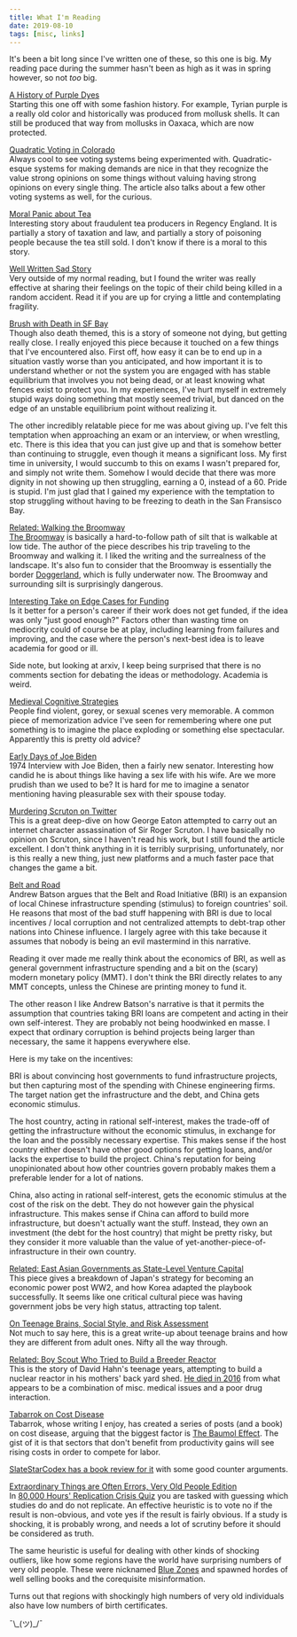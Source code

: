 ```yaml
---
title: What I'm Reading
date: 2019-08-10
tags: [misc, links]
---
```


It's been a bit long since I've written one of these, so this one is big.
My reading pace during the summer hasn't been as high as it was in spring however,
so not *too* big.

[A History of Purple Dyes](https://believermag.com/logger/vintage-tech-4-tyrian-purple/)
<br>
Starting this one off with some fashion history. For example,
Tyrian purple is a really old color and historically was produced from mollusk shells.
It can still be produced that way from mollusks in Oaxaca, which are now protected.

<!--more-->

[Quadratic Voting in Colorado](https://www.wired.com/story/colorado-quadratic-voting-experiment/)
<br>
Always cool to see voting systems being experimented with. Quadratic-esque systems for
making demands are nice in that they recognize the value strong opinions on some things
without valuing having strong opinions on every single thing. The article also talks
about a few other voting systems as well, for the curious.

[Moral Panic about Tea](https://about1816.wordpress.com/2019/04/16/a-nice-cup-of-tea-in-the-regency-not-always/)
<br>
Interesting story about fraudulent tea producers in Regency England. It is partially a story of taxation
and law, and partially a story of poisoning people because the tea still sold.
I don't know if there is a moral to this story.

[Well Written Sad Story](https://www.vulture.com/2019/04/jayson-greene-memoir-once-more-we-saw-stars-book-excerpt.html)
<br>
Very outside of my normal reading, but I found the writer was really effective at sharing their feelings on the topic of
their child being killed in a random accident. Read it if you are up for crying a little and contemplating
fragility.

[Brush with Death in SF Bay](https://moxie.org/stories/brink-of-death/)
<br>
Though also death themed, this is a story of someone not dying, but getting really close.
I really enjoyed this piece because it touched on a few things that I've encountered also.
First off, how easy it can be to end up in a situation vastly worse than you anticipated, and
how important it is to understand whether or not the system you are engaged with has stable equilibrium
that involves you not being dead, or at least knowing what fences exist to protect you.
In my experiences, I've hurt myself in extremely stupid ways doing something that mostly seemed trivial,
but danced on the edge of an unstable equilibrium point without realizing it.

The other incredibly relatable piece for me was about giving up. I've felt this temptation when
approaching an exam or an interview, or when wrestling, etc. There is this idea that you
can just give up and that is somehow better than continuing to struggle, even though it means
a significant loss. My first time in university, I would succumb to this on exams I wasn't prepared for,
and simply not write them.
Somehow I would decide that there was more dignity in not showing up then struggling, earning a 0, instead of a 60.
Pride is stupid.
I'm just glad that I gained my experience with the temptation to stop struggling without having to be freezing
to death in the San Fransisco Bay.

[Related: Walking the Broomway](https://granta.com/silt/)
<br>
[The Broomway](https://en.wikipedia.org/wiki/The_Broomway) is basically a hard-to-follow
path of silt that is walkable at low tide. The author of the piece describes his trip
traveling to the Broomway and walking it.
I liked the writing and the surrealness of the landscape. It's also fun to consider that
the Broomway is essentially the border [Doggerland](https://en.wikipedia.org/wiki/Doggerland),
which is fully underwater now.
The Broomway and surrounding silt is surprisingly dangerous.

[Interesting Take on Edge Cases for Funding](https://arxiv.org/abs/1903.06958)
<br>
Is it better for a person's career if their work does not get funded, if the idea was only "just good enough?"
Factors other than wasting time on mediocrity could of course be at play, including learning from failures and
improving, and the case where the person's next-best idea is to leave academia for good or ill.

Side note, but looking at arxiv, I keep being surprised that there is no comments section for debating the ideas
or methodology. Academia is weird.

[Medieval Cognitive Strategies](https://aeon.co/ideas/how-to-reduce-digital-distractions-advice-from-medieval-monks)
<br>
People find violent, gorey, or sexual scenes very memorable. A common piece of memorization advice I've seen for
remembering where one put something is to imagine the place exploding or something else spectacular. Apparently
this is pretty old advice?

[Early Days of Joe Biden](https://www.washingtonian.com/1974/06/01/joe-biden-kitty-kelley-1974-profile-death-and-the-all-american-boy/)
<br>
1974 Interview with Joe Biden, then a fairly new senator.
Interesting how candid he is about things like having a sex life with his wife.
Are we more prudish than we used to be?
It is hard for me to imagine a senator mentioning having pleasurable sex with their spouse today.

[Murdering Scruton on Twitter](https://www.spectator.co.uk/2019/04/the-scruton-tapes-an-anatomy-of-a-modern-hit-job/)
<br>
This is a great deep-dive on how George Eaton attempted to carry out an internet character assassination
of Sir Roger Scruton.
I have basically no opinion on Scruton, since I haven't read his work, but I still found the article excellent.
I don't think anything in it is terribly surprising, unfortunately, nor is this really a new thing,
just new platforms and a much faster pace that changes the game a bit.

[Belt and Road](https://andrewbatson.com/2019/05/02/the-belt-and-road-is-about-domestic-interest-groups-not-development/)
<br>
Andrew Batson argues that the Belt and Road Initiative (BRI) is an expansion of local Chinese infrastructure
spending (stimulus) to foreign countries' soil. He reasons that most of the bad stuff happening with BRI is
due to local incentives / local corruption and not centralized attempts to debt-trap other nations into
Chinese influence. I largely agree with this take because it assumes that nobody is being an evil
mastermind in this narrative.

Reading it over made me really think about the economics of BRI, as well as general government infrastructure
spending and a bit on the (scary) modern monetary policy (MMT). I don't think the BRI directly relates
to any MMT concepts, unless the Chinese are printing money to fund it.

The other reason I like Andrew Batson's narrative is that it permits the assumption that countries
taking BRI loans are competent and acting in their own self-interest. They are probably not being
hoodwinked en masse. I expect that ordinary corruption is behind projects being larger than
necessary, the same it happens everywhere else.

Here is my take on the incentives:

BRI is about convincing host governments to fund infrastructure projects, but then capturing most of
the spending with Chinese engineering firms. The target nation get the infrastructure and the debt,
and China gets economic stimulus.

The host country, acting in rational self-interest,
makes the trade-off of getting the infrastructure without the economic stimulus, in exchange
for the loan and the possibly necessary expertise. This makes sense if the host country
either doesn't have other good options for getting loans, and/or lacks the expertise
to build the project. China's reputation for being unopinionated about how other countries
govern probably makes them a preferable lender for a lot of nations.

China, also acting in rational self-interest, gets the economic stimulus at the cost of the
risk on the debt. They do not however gain the physical infrastructure.
This makes sense if China can afford to build more infrastructure, but doesn't actually want the stuff.
Instead, they own an investment (the debt for the host country) that might be pretty risky, but they
consider it more valuable than the value of yet-another-piece-of-infrastructure in their
own country.

[Related: East Asian Governments as State-Level Venture Capital](https://medium.com/@byrnehobart/lessons-from-the-east-asian-economic-miracle-5f8d0f2354d9)
<br>
This piece gives a breakdown of Japan's strategy for becoming an economic power post WW2, and how Korea
adapted the playbook successfully. It seems like one critical cultural piece was having government jobs
be very high status, attracting top talent.

[On Teenage Brains, Social Style, and Risk Assessment](http://nautil.us/issue/72/quandary/dude-wheres-my-frontal-cortex-rp)
<br>
Not much to say here, this is a great write-up about teenage brains and how they are different from
adult ones. Nifty all the way through.

[Related: Boy Scout Who Tried to Build a Breeder Reactor](https://harpers.org/archive/1998/11/the-radioactive-boy-scout/)
<br>
This is the story of David Hahn's teenage years, attempting to build a nuclear reactor in his
mothers' back yard shed. [He died in 2016](https://en.wikipedia.org/wiki/David_Hahn) from what appears to be a
combination of misc. medical issues and a poor drug interaction.

[Tabarrok on Cost Disease](https://marginalrevolution.com/marginalrevolution/2019/05/physician-and-nurse-incomes-have-increased-tremendously.html)
<br>
Tabarrok, whose writing I enjoy, has created a series of posts (and a book) on cost disease, arguing that
the biggest factor is [The Baumol Effect](https://en.wikipedia.org/wiki/Baumol%27s_cost_disease).
The gist of it is that sectors that don't benefit from productivity gains will see rising costs in order
to compete for labor.

[SlateStarCodex has a book review for it](https://slatestarcodex.com/2019/06/10/book-review-the-prices-are-too-dmn-high/) with
some good counter arguments.

[Extraordinary Things are Often Errors, Very Old People Edition](https://www.biorxiv.org/content/10.1101/704080v1)
<br>
In [80,000 Hours' Replication Crisis Quiz](https://80000hours.org/psychology-replication-quiz/) you are tasked with
guessing which studies do and do not replicate. An effective heuristic is to vote no if the result is non-obvious,
and vote yes if the result is fairly obvious. If a study is shocking, it is probably wrong, and needs a lot of
scrutiny before it should be considered as truth.

The same heuristic is useful for dealing with other kinds of shocking outliers, like how some regions have the world
have surprising numbers of very old people. These were nicknamed [Blue Zones](https://en.wikipedia.org/wiki/Blue_Zone)
and spawned hordes of well selling books and the corequisite misinformation.

Turns out that regions with shockingly high numbers of very old individuals also have low numbers of birth certificates.

¯\\\_(ツ)_/¯
